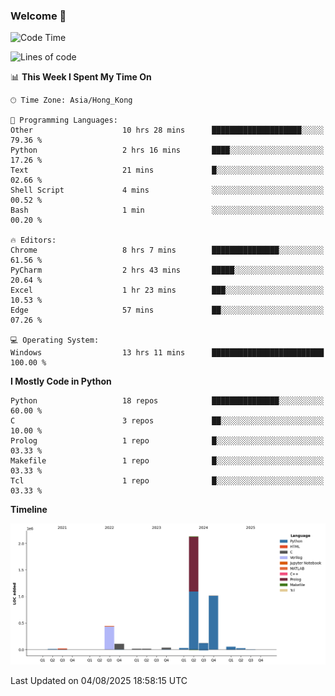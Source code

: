 ### Welcome 👋

<!--START_SECTION:waka-->
![Code Time](http://img.shields.io/badge/Code%20Time-2%2C404%20hrs%2030%20mins-blue)

![Lines of code](https://img.shields.io/badge/From%20Hello%20World%20I%27ve%20Written-4.0%20million%20lines%20of%20code-blue)

📊 **This Week I Spent My Time On** 

```text
🕑︎ Time Zone: Asia/Hong_Kong

💬 Programming Languages: 
Other                    10 hrs 28 mins      ████████████████████░░░░░   79.36 % 
Python                   2 hrs 16 mins       ████░░░░░░░░░░░░░░░░░░░░░   17.26 % 
Text                     21 mins             █░░░░░░░░░░░░░░░░░░░░░░░░   02.66 % 
Shell Script             4 mins              ░░░░░░░░░░░░░░░░░░░░░░░░░   00.52 % 
Bash                     1 min               ░░░░░░░░░░░░░░░░░░░░░░░░░   00.20 % 

🔥 Editors: 
Chrome                   8 hrs 7 mins        ███████████████░░░░░░░░░░   61.56 % 
PyCharm                  2 hrs 43 mins       █████░░░░░░░░░░░░░░░░░░░░   20.64 % 
Excel                    1 hr 23 mins        ███░░░░░░░░░░░░░░░░░░░░░░   10.53 % 
Edge                     57 mins             ██░░░░░░░░░░░░░░░░░░░░░░░   07.26 % 

💻 Operating System: 
Windows                  13 hrs 11 mins      █████████████████████████   100.00 % 
```

**I Mostly Code in Python** 

```text
Python                   18 repos            ███████████████░░░░░░░░░░   60.00 % 
C                        3 repos             ██░░░░░░░░░░░░░░░░░░░░░░░   10.00 % 
Prolog                   1 repo              █░░░░░░░░░░░░░░░░░░░░░░░░   03.33 % 
Makefile                 1 repo              █░░░░░░░░░░░░░░░░░░░░░░░░   03.33 % 
Tcl                      1 repo              █░░░░░░░░░░░░░░░░░░░░░░░░   03.33 % 
```



**Timeline**

![Lines of Code chart](https://raw.githubusercontent.com/xhj2501/xhj2501/main/assets/bar_graph.png)


 Last Updated on 04/08/2025 18:58:15 UTC
<!--END_SECTION:waka-->

